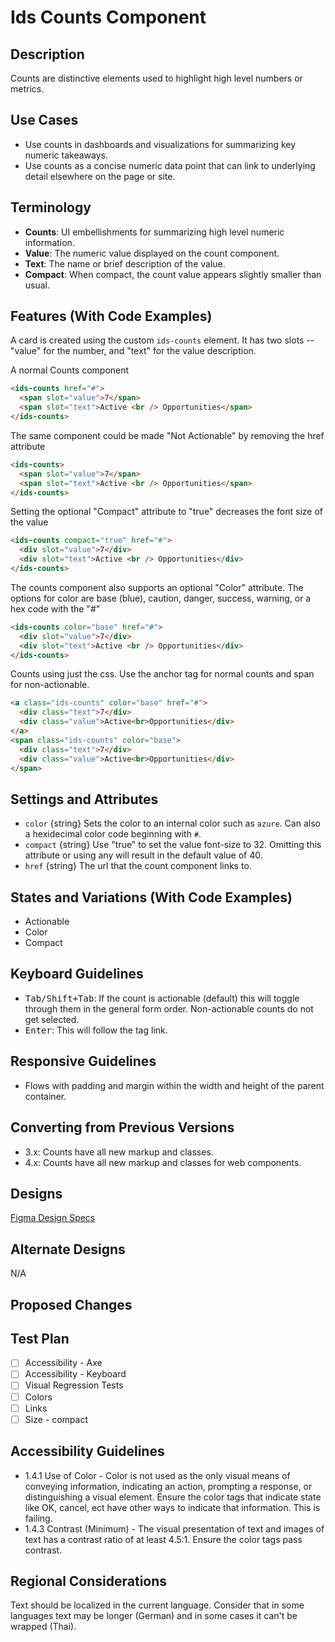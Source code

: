# Ids Counts Component

## Description

Counts are distinctive elements used to highlight high level numbers or metrics.

## Use Cases

- Use counts in dashboards and visualizations for summarizing key numeric takeaways.
- Use counts as a concise numeric data point that can link to underlying detail elsewhere on the page or site.

## Terminology

- **Counts**: UI embellishments for summarizing high level numeric information.
- **Value**: The numeric value displayed on the count component.
- **Text**:  The name or brief description of the value.
- **Compact**: When compact, the count value appears slightly smaller than usual.

## Features (With Code Examples)

A card is created using the custom `ids-counts` element. It has two slots -- "value" for the number, and "text" for the value description.

A normal Counts component

```html
<ids-counts href="#">
  <span slot="value">7</span>
  <span slot="text">Active <br /> Opportunities</span>
</ids-counts>
```

The same component could be made "Not Actionable" by removing the href attribute

```html
<ids-counts>
  <span slot="value">7</span>
  <span slot="text">Active <br /> Opportunities</span>
</ids-counts>
```

Setting the optional "Compact" attribute to "true" decreases the font size of the value

```html
<ids-counts compact="true" href="#">
  <div slot="value">7</div>
  <div slot="text">Active <br /> Opportunities</div>
</ids-counts>
```

The counts component also supports an optional "Color" attribute. The options for color are base (blue), caution, danger, success, warning, or a hex code with the "#"

```html
<ids-counts color="base" href="#">
  <div slot="value">7</div>
  <div slot="text">Active <br /> Opportunities</div>
</ids-counts>
```

Counts using just the css. Use the anchor tag for normal counts and span for non-actionable.

```html
<a class="ids-counts" color="base" href="#">
  <div class="text">7</div>
  <div class="value">Active<br>Opportunities</div>
</a>
<span class="ids-counts" color="base">
  <div class="text">7</div>
  <div class="value">Active<br>Opportunities</div>
</span>
```

## Settings and Attributes

- `color` {string} Sets the color to an internal color such as `azure`. Can also a hexidecimal color code beginning with `#`.
- `compact` {string} Use "true" to set the value font-size to 32. Omitting this attribute or using any will result in the default value of 40.
- `href` {string} The url that the count component links to.

## States and Variations (With Code Examples)

- Actionable
- Color
- Compact

## Keyboard Guidelines

- <kbd>Tab/Shift+Tab</kbd>: If the count is actionable (default) this will toggle through them in the general form order. Non-actionable counts do not get selected.
- <kbd>Enter</kbd>: This will follow the tag link.

## Responsive Guidelines

- Flows with padding and margin within the width and height of the parent container.

## Converting from Previous Versions

- 3.x: Counts have all new markup and classes.
- 4.x: Counts have all new markup and classes for web components.

## Designs

[Figma Design Specs](https://www.figma.com/files/project/2768042/Infor-Design-System)

## Alternate Designs

N/A

## Proposed Changes


## Test Plan

- [ ] Accessibility - Axe
- [ ] Accessibility - Keyboard
- [ ] Visual Regression Tests
- [ ] Colors
- [ ] Links
- [ ] Size - compact

## Accessibility Guidelines

- 1.4.1 Use of Color - Color is not used as the only visual means of conveying information, indicating an action, prompting a response, or distinguishing a visual element. Ensure the color tags that indicate state like OK, cancel, ect have other ways to indicate that information. This is failing.
- 1.4.3 Contrast (Minimum) - The visual presentation of text and images of text has a contrast ratio of at least 4.5:1.   Ensure the color tags pass contrast.

## Regional Considerations

Text should be localized in the current language. Consider that in some languages text may be longer (German) and in some cases it can't be wrapped (Thai).

